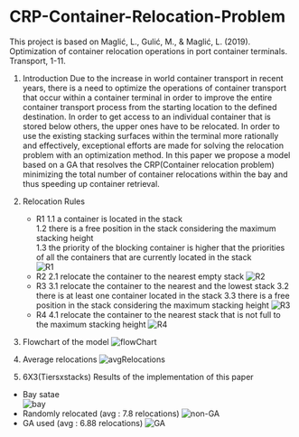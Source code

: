 # CRP-Container-Relocation-Problem
 
This project is based on Maglić, L., Gulić, M., & Maglić, L. (2019). Optimization of container relocation operations in port container terminals. Transport, 1-11.

1. Introduction
Due to the increase in world container transport in recent years, there is a need to optimize the operations of container transport that occur within a container terminal in order to improve the entire container transport process from the starting location to the defined destination. In order to get access to an individual container that is stored below others, the upper ones have to be relocated. In order to use the existing stacking surfaces within the terminal more rationally and effectively, exceptional efforts are made for solving the relocation problem with an optimization method. In this paper we propose a model based on a GA that resolves the CRP(Container relocation problem) minimizing the total number of container relocations within the bay and thus speeding up container retrieval.

2. Relocation Rules
   - R1
       1.1 a container is located in the stack  
       1.2 there is a free position in the stack considering the maximum stacking height  
       1.3 the priority of the blocking container is higher that the priorities of all the containers that are currently located in the stack  
       ![R1](https://user-images.githubusercontent.com/54901021/74013311-7e0c1380-49cf-11ea-8014-a71de371b80f.PNG)
    - R2
       2.1 relocate the container to the nearest empty stack
       ![R2](https://user-images.githubusercontent.com/54901021/74013312-7ea4aa00-49cf-11ea-9127-51205da096ce.PNG)
    - R3
       3.1 relocate the container to the nearest and the lowest stack
       3.2 there is at least one container located in the stack
       3.3 there is a free position in the stack considering the maximum stacking height
       ![R3](https://user-images.githubusercontent.com/54901021/74013313-7f3d4080-49cf-11ea-8062-5b50b032f640.PNG)
    - R4
       4.1 relocate the container to the nearest stack that is not full to the maximum stacking height
       ![R4](https://user-images.githubusercontent.com/54901021/74013310-7d737d00-49cf-11ea-8bc3-5538bdb237a1.PNG)
3. Flowchart of the model
![flowChart](https://user-images.githubusercontent.com/54901021/74013323-87957b80-49cf-11ea-851c-2dcc049d01c5.PNG)
4. Average relocations
![avgRelocations](https://user-images.githubusercontent.com/54901021/74013326-882e1200-49cf-11ea-82dc-202cb2a1d874.PNG)
5. 6X3(Tiersxstacks) Results of the implementation of this paper 
- Bay satae  
![bay](https://user-images.githubusercontent.com/54901021/74013966-02ab6180-49d1-11ea-97ca-b084c201fbac.PNG)
- Randomly relocated (avg : 7.8 relocations)
![non-GA](https://user-images.githubusercontent.com/54901021/74013320-849a8b00-49cf-11ea-8eb3-1f92899d2de0.png)
- GA used (avg : 6.88 relocations)
![GA](https://user-images.githubusercontent.com/54901021/74012256-24a2e500-49cd-11ea-84c5-c46f48d1643f.png)
  
